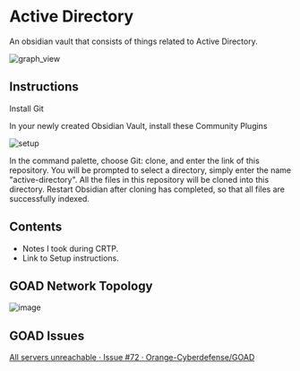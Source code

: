 # Active Directory
An obsidian vault that consists of things related to Active Directory.

![graph_view](https://github.com/user-attachments/assets/494f0ecd-b835-4318-9d4a-4b5f06255fbc)


## Instructions
Install Git

In your newly created Obsidian Vault, install these Community Plugins

![setup](https://github.com/user-attachments/assets/273da5a0-9c9e-4564-ace8-ac2aa3f682b9)

In the command palette, choose Git: clone, and enter the link of this repository. You will be prompted to select a directory, simply enter the name "active-directory". All the files in this repository will be cloned into this directory. Restart Obsidian after cloning has completed, so that all files are successfully indexed.

## Contents
- Notes I took during CRTP.
- Link to Setup instructions.

## GOAD Network Topology

![image](https://github.com/user-attachments/assets/37f292e0-f2d9-4b26-9b0c-61cdbce2f1b1)

## GOAD Issues

[All servers unreachable · Issue #72 · Orange-Cyberdefense/GOAD](https://github.com/Orange-Cyberdefense/GOAD/issues/72)

